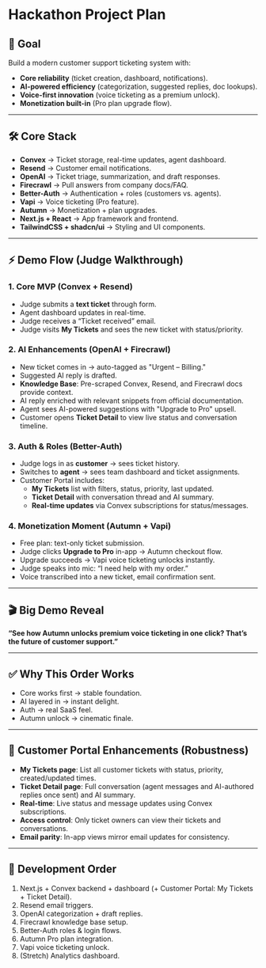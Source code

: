 # Hackathon Project Plan

## 🎯 Goal
Build a modern customer support ticketing system with:
- **Core reliability** (ticket creation, dashboard, notifications).
- **AI-powered efficiency** (categorization, suggested replies, doc lookups).
- **Voice-first innovation** (voice ticketing as a premium unlock).
- **Monetization built-in** (Pro plan upgrade flow).

---

## 🛠️ Core Stack
- **Convex** → Ticket storage, real-time updates, agent dashboard.
- **Resend** → Customer email notifications.
- **OpenAI** → Ticket triage, summarization, and draft responses.
- **Firecrawl** → Pull answers from company docs/FAQ.
- **Better-Auth** → Authentication + roles (customers vs. agents).
- **Vapi** → Voice ticketing (Pro feature).
- **Autumn** → Monetization + plan upgrades.
- **Next.js + React** → App framework and frontend.
- **TailwindCSS + shadcn/ui** → Styling and UI components.

---

## ⚡ Demo Flow (Judge Walkthrough)

### 1. Core MVP (Convex + Resend)
- Judge submits a **text ticket** through form.
- Agent dashboard updates in real-time.
- Judge receives a “Ticket received” email.
 - Judge visits **My Tickets** and sees the new ticket with status/priority.

### 2. AI Enhancements (OpenAI + Firecrawl)
- New ticket comes in → auto-tagged as "Urgent – Billing."
- Suggested AI reply is drafted.
- **Knowledge Base**: Pre-scraped Convex, Resend, and Firecrawl docs provide context.
- AI reply enriched with relevant snippets from official documentation.
- Agent sees AI-powered suggestions with "Upgrade to Pro" upsell.
 - Customer opens **Ticket Detail** to view live status and conversation timeline.

### 3. Auth & Roles (Better-Auth)
- Judge logs in as **customer** → sees ticket history.
- Switches to **agent** → sees team dashboard and ticket assignments.
 - Customer Portal includes:
   - **My Tickets** list with filters, status, priority, last updated.
   - **Ticket Detail** with conversation thread and AI summary.
   - **Real-time updates** via Convex subscriptions for status/messages.

### 4. Monetization Moment (Autumn + Vapi)
- Free plan: text-only ticket submission.
- Judge clicks **Upgrade to Pro** in-app → Autumn checkout flow.
- Upgrade succeeds → Vapi voice ticketing unlocks instantly.
- Judge speaks into mic: “I need help with my order.”
- Voice transcribed into a new ticket, email confirmation sent.

---

## 🎬 Big Demo Reveal
**“See how Autumn unlocks premium voice ticketing in one click? That’s the future of customer support.”**

---

## ✅ Why This Order Works
- Core works first → stable foundation.
- AI layered in → instant delight.
- Auth → real SaaS feel.
- Autumn unlock → cinematic finale.

---

## 🔧 Customer Portal Enhancements (Robustness)
- **My Tickets page**: List all customer tickets with status, priority, created/updated times.
- **Ticket Detail page**: Full conversation (agent messages and AI-authored replies once sent) and AI summary.
- **Real-time**: Live status and message updates using Convex subscriptions.
- **Access control**: Only ticket owners can view their tickets and conversations.
- **Email parity**: In-app views mirror email updates for consistency.

---

## 🧱 Development Order
1. Next.js + Convex backend + dashboard (+ Customer Portal: My Tickets + Ticket Detail).
2. Resend email triggers.
3. OpenAI categorization + draft replies.
4. Firecrawl knowledge base setup.
5. Better-Auth roles & login flows.
6. Autumn Pro plan integration.
7. Vapi voice ticketing unlock.
8. (Stretch) Analytics dashboard.

